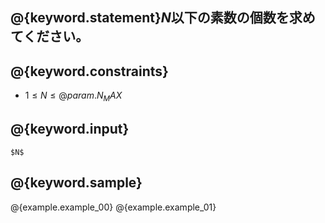 ## @{keyword.statement}$N$以下の素数の個数を求めてください。

## @{keyword.constraints}

- $1 \leq N \leq @{param.N_MAX}$

## @{keyword.input}

```
$N$
```

## @{keyword.sample}

@{example.example_00}
@{example.example_01}